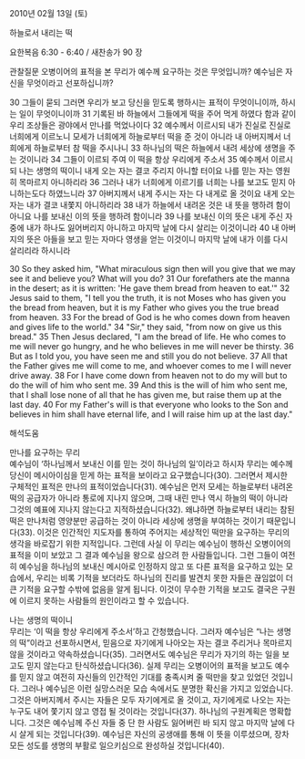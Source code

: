 2010년 02월 13일 (토)

하늘로서 내리는 떡



요한복음 6:30 - 6:40 / 새찬송가 90 장


관찰질문
오병이어의 표적을 본 무리가 예수께 요구하는 것은 무엇입니까?
예수님은 자신을 무엇이라고 선포하십니까?

30 그들이 묻되 그러면 우리가 보고 당신을 믿도록 행하시는 표적이 무엇이니이까, 하시는 일이 무엇이니이까 31 기록된 바 하늘에서 그들에게 떡을 주어 먹게 하였다 함과 같이 우리 조상들은 광야에서 만나를 먹었나이다 32 예수께서 이르시되 내가 진실로 진실로 너희에게 이르노니 모세가 너희에게 하늘로부터 떡을 준 것이 아니라 내 아버지께서 너희에게 하늘로부터 참 떡을 주시나니 33 하나님의 떡은 하늘에서 내려 세상에 생명을 주는 것이니라 34 그들이 이르되 주여 이 떡을 항상 우리에게 주소서 35 예수께서 이르시되 나는 생명의 떡이니 내게 오는 자는 결코 주리지 아니할 터이요 나를 믿는 자는 영원히 목마르지 아니하리라 36 그러나 내가 너희에게 이르기를 너희는 나를 보고도 믿지 아니하는도다 하였느니라 37 아버지께서 내게 주시는 자는 다 내게로 올 것이요 내게 오는 자는 내가 결코 내쫓지 아니하리라 
38 내가 하늘에서 내려온 것은 내 뜻을 행하려 함이 아니요 나를 보내신 이의 뜻을 행하려 함이니라 39 나를 보내신 이의 뜻은 내게 주신 자 중에 내가 하나도 잃어버리지 아니하고 마지막 날에 다시 살리는 이것이니라 40 내 아버지의 뜻은 아들을 보고 믿는 자마다 영생을 얻는 이것이니 마지막 날에 내가 이를 다시 살리리라 하시니라 

30 So they asked him, "What miraculous sign then will you give that we may see it and believe you? What will you do? 31 Our forefathers ate the manna in the desert; as it is written: 'He gave them bread from heaven to eat.'" 32 Jesus said to them, "I tell you the truth, it is not Moses who has given you the bread from heaven, but it is my Father who gives you the true bread from heaven. 33 For the bread of God is he who comes down from heaven and gives life to the world." 34 "Sir," they said, "from now on give us this bread." 35 Then Jesus declared, "I am the bread of life. He who comes to me will never go hungry, and he who believes in me will never be thirsty. 36 But as I told you, you have seen me and still you do not believe. 37 All that the Father gives me will come to me, and whoever comes to me I will never drive away. 38 For I have come down from heaven not to do my will but to do the will of him who sent me. 
39 And this is the will of him who sent me, that I shall lose none of all that he has given me, but raise them up at the last day. 40 For my Father's will is that everyone who looks to the Son and believes in him shall have eternal life, and I will raise him up at the last day."

해석도움





만나를 요구하는 무리  
예수님이 ‘하나님께서 보내신 이를 믿는 것이 하나님의 일’이라고 하시자 무리는 예수께 당신이 메시아이심을 믿게 하는 표적을 보이라고 요구했습니다(30). 그러면서 제시한 구체적인 표적은 만나의 표적이었습니다(31). 예수님은 먼저 모세는 하늘로부터 내려온 떡의 공급자가 아니라 통로에 지나지 않으며, 그때 내린 만나 역시 하늘의 떡이 아니라 그것의 예표에 지나지 않는다고 지적하셨습니다(32). 왜냐하면 하늘로부터 내리는 참된 떡은 만나처럼 영양분만 공급하는 것이 아니라 세상에 생명을 부여하는 것이기 때문입니다(33). 이것은 인간적인 지도자를 통하여 주어지는 세상적인 떡만을 요구하는 무리의 생각을 바로잡기 위한 지적입니다. 그런데 사실 이 무리는 예수님이 행하신 오병이어의 표적을 이미 보았고 그 결과 예수님을 왕으로 삼으려 한 사람들입니다. 그런 그들이 여전히 예수님을 하나님의 보내신 메시아로 인정하지 않고 또 다른 표적을 요구하고 있는 모습에서, 우리는 비록 기적을 보더라도 하나님의 진리를 발견치 못한 자들은 끊임없이 더 큰 기적을 요구할 수밖에 없음을 알게 됩니다. 이것이 무수한 기적을 보고도 결국은 구원에 이르지 못하는 사람들의 원인이라고 할 수 있습니다. 

나는 생명의 떡이니  
무리는 ‘이 떡을 항상 우리에게 주소서’하고 간청했습니다. 그러자 예수님은 “나는 생명의 떡”이라고 선포하시면서, 믿음으로 자기에게 나아오는 자는 결코 주리거나 목마르지 않을 것이라고 약속하셨습니다(35). 그러면서도 예수님은 무리가 자기의 하는 일을 보고도 믿지 않는다고 탄식하셨습니다(36). 실제 무리는 오병이어의 표적을 보고도 예수를 믿지 않고 여전히 자신들의 인간적인 기대를 충족시켜 줄 떡만을 찾고 있었던 것입니다. 그러나 예수님은 이런 실망스러운 모습 속에서도 분명한 확신을 가지고 있었습니다. 그것은 아버지께서 주시는 자들은 모두 자기에게로 올 것이고, 자기에게로 나오는 자는 누구도 내어 쫓기지 않고 영접 될 것이라는 것입니다(37). 하나님의 구원계획은 명확합니다. 그것은 예수님께 주신 자들 중 단 한 사람도 잃어버린 바 되지 않고 마지막 날에 다시 살게 되는 것입니다(39). 예수님은 자신의 공생애를 통해 이 뜻을 이루셨으며, 장차 모든 성도를 생명의 부활로 일으키심으로 완성하실 것입니다(40).